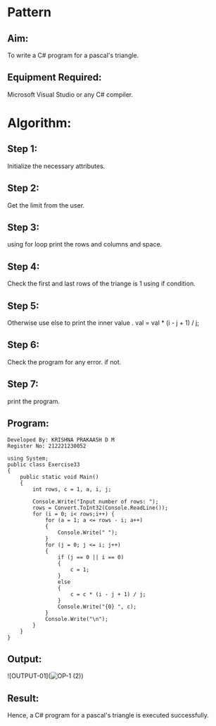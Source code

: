 # Pattern

## Aim:
To write a C# program for a pascal's triangle.

## Equipment Required:
Microsoft Visual Studio or any C# compiler.

# Algorithm:
## Step 1:
Initialize the necessary attributes.

## Step 2:
Get the limit from the user.

## Step 3:
using for loop print the rows and columns and space.

## Step 4:
Check the first and last rows of the triange is 1 using if condition.

## Step 5:
Otherwise use else to print the inner value . val = val * (i - j + 1) / j;

## Step 6:
Check the program for any error. if not.

## Step 7:
print the program.

## Program:
```
Developed By: KRISHNA PRAKAASH D M
Register No: 212221230052
```

```
using System;
public class Exercise33
{
    public static void Main()
    {
        int rows, c = 1, a, i, j;

        Console.Write("Input number of rows: ");
        rows = Convert.ToInt32(Console.ReadLine());
        for (i = 0; i< rows;i++) {
            for (a = 1; a <= rows - i; a++)
            {
                Console.Write(" ");
            }
            for (j = 0; j <= i; j++)
            {
                if (j == 0 || i == 0)
                {
                    c = 1;
                }
                else
                {
                    c = c * (i - j + 1) / j;
                }
                Console.Write("{0} ", c);
            }
            Console.Write("\n");
        }
    }
}

```


## Output:
![OUTPUT-01](![OP-1 (2)](https://user-images.githubusercontent.com/93427144/227485242-44b8e413-7ff1-447b-9eef-133157680bf6.png))


## Result:
Hence, a C# program for a pascal's triangle is executed successfully.


